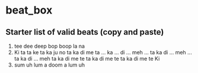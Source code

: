 # beat_box

## Starter list of valid beats (copy and paste)

1. tee dee deep bop boop la na
2. Ki ta ta ke ta ka ju no ta ka di me ta ... ka ... di ... meh ... ta ka di ... meh ... ta ka di ... meh ta ka di me te ta ka di me te ta ka di me te Ki
3. sum uh lum a doom a lum uh

